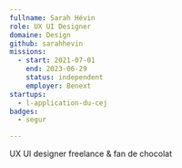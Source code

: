 ```yaml
---
fullname: Sarah Hévin
role: UX UI Designer
domaine: Design
github: sarahhevin
missions:
  - start: 2021-07-01
    end: 2023-06-29
    status: independent
    employer: Benext
startups:
  - l-application-du-cej
badges:
  - segur

---
```

UX UI designer freelance & fan de chocolat
